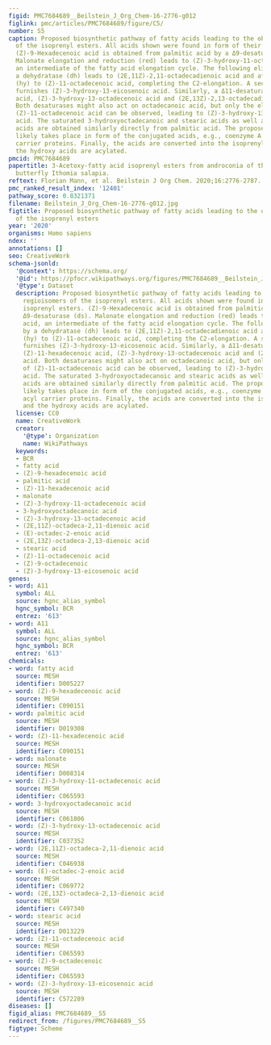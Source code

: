 ```yaml
---
figid: PMC7684689__Beilstein_J_Org_Chem-16-2776-g012
figlink: pmc/articles/PMC7684689/figure/C5/
number: S5
caption: Proposed biosynthetic pathway of fatty acids leading to the observed regioisomers
  of the isoprenyl esters. All acids shown were found in form of their isoprenyl esters.
  (Z)-9-Hexadecenoic acid is obtained from palmitic acid by a Δ9-desaturase (ds).
  Malonate elongation and reduction (red) leads to (Z)-3-hydroxy-11-octadecenoic acid,
  an intermediate of the fatty acid elongation cycle. The following elimination by
  a dehydratase (dh) leads to (2E,11Z)-2,11-octadecadienoic acid and after hydrogenation
  (hy) to (Z)-11-octadecenoic acid, completing the C2-elongation. A second elongation
  furnishes (Z)-3-hydroxy-13-eicosenoic acid. Similarly, a Δ11-desaturase gives (Z)-11-hexadecenoic
  acid, (Z)-3-hydroxy-13-octadecenoic acid and (2E,13Z)-2,13-octadecadienoic acid.
  Both desaturases might also act on octadecanoic acid, but only the elongation of
  (Z)-11-octadecenoic acid can be observed, leading to (Z)-3-hydroxy-13-eicosenoic
  acid. The saturated 3-hydroxyoctadecanoic and stearic acids as well as (E)-2-octadecenoic
  acids are obtained similarly directly from palmitic acid. The proposed biosynthesis
  likely takes place in form of the conjugated acids, e.g., coenzyme A esters or acyl
  carrier proteins. Finally, the acids are converted into the isoprenyl esters and
  the hydroxy acids are acylated.
pmcid: PMC7684689
papertitle: 3-Acetoxy-fatty acid isoprenyl esters from androconia of the ithomiine
  butterfly Ithomia salapia.
reftext: Florian Mann, et al. Beilstein J Org Chem. 2020;16:2776-2787.
pmc_ranked_result_index: '12401'
pathway_score: 0.8321371
filename: Beilstein_J_Org_Chem-16-2776-g012.jpg
figtitle: Proposed biosynthetic pathway of fatty acids leading to the observed regioisomers
  of the isoprenyl esters
year: '2020'
organisms: Homo sapiens
ndex: ''
annotations: []
seo: CreativeWork
schema-jsonld:
  '@context': https://schema.org/
  '@id': https://pfocr.wikipathways.org/figures/PMC7684689__Beilstein_J_Org_Chem-16-2776-g012.html
  '@type': Dataset
  description: Proposed biosynthetic pathway of fatty acids leading to the observed
    regioisomers of the isoprenyl esters. All acids shown were found in form of their
    isoprenyl esters. (Z)-9-Hexadecenoic acid is obtained from palmitic acid by a
    Δ9-desaturase (ds). Malonate elongation and reduction (red) leads to (Z)-3-hydroxy-11-octadecenoic
    acid, an intermediate of the fatty acid elongation cycle. The following elimination
    by a dehydratase (dh) leads to (2E,11Z)-2,11-octadecadienoic acid and after hydrogenation
    (hy) to (Z)-11-octadecenoic acid, completing the C2-elongation. A second elongation
    furnishes (Z)-3-hydroxy-13-eicosenoic acid. Similarly, a Δ11-desaturase gives
    (Z)-11-hexadecenoic acid, (Z)-3-hydroxy-13-octadecenoic acid and (2E,13Z)-2,13-octadecadienoic
    acid. Both desaturases might also act on octadecanoic acid, but only the elongation
    of (Z)-11-octadecenoic acid can be observed, leading to (Z)-3-hydroxy-13-eicosenoic
    acid. The saturated 3-hydroxyoctadecanoic and stearic acids as well as (E)-2-octadecenoic
    acids are obtained similarly directly from palmitic acid. The proposed biosynthesis
    likely takes place in form of the conjugated acids, e.g., coenzyme A esters or
    acyl carrier proteins. Finally, the acids are converted into the isoprenyl esters
    and the hydroxy acids are acylated.
  license: CC0
  name: CreativeWork
  creator:
    '@type': Organization
    name: WikiPathways
  keywords:
  - BCR
  - fatty acid
  - (Z)-9-hexadecenoic acid
  - palmitic acid
  - (Z)-11-hexadecenoic acid
  - malonate
  - (Z)-3-hydroxy-11-octadecenoic acid
  - 3-hydroxyoctadecanoic acid
  - (Z)-3-hydroxy-13-octadecenoic acid
  - (2E,11Z)-octadeca-2,11-dienoic acid
  - (E)-octadec-2-enoic acid
  - (2E,13Z)-octadeca-2,13-dienoic acid
  - stearic acid
  - (Z)-11-octadecenoic acid
  - (Z)-9-octadecenoic
  - (Z)-3-hydroxy-13-eicosenoic acid
genes:
- word: A11
  symbol: ALL
  source: hgnc_alias_symbol
  hgnc_symbol: BCR
  entrez: '613'
- word: A11
  symbol: ALL
  source: hgnc_alias_symbol
  hgnc_symbol: BCR
  entrez: '613'
chemicals:
- word: fatty acid
  source: MESH
  identifier: D005227
- word: (Z)-9-hexadecenoic acid
  source: MESH
  identifier: C090151
- word: palmitic acid
  source: MESH
  identifier: D019308
- word: (Z)-11-hexadecenoic acid
  source: MESH
  identifier: C090151
- word: malonate
  source: MESH
  identifier: D008314
- word: (Z)-3-hydroxy-11-octadecenoic acid
  source: MESH
  identifier: C065593
- word: 3-hydroxyoctadecanoic acid
  source: MESH
  identifier: C061806
- word: (Z)-3-hydroxy-13-octadecenoic acid
  source: MESH
  identifier: C037352
- word: (2E,11Z)-octadeca-2,11-dienoic acid
  source: MESH
  identifier: C046938
- word: (E)-octadec-2-enoic acid
  source: MESH
  identifier: C069772
- word: (2E,13Z)-octadeca-2,13-dienoic acid
  source: MESH
  identifier: C497340
- word: stearic acid
  source: MESH
  identifier: D013229
- word: (Z)-11-octadecenoic acid
  source: MESH
  identifier: C065593
- word: (Z)-9-octadecenoic
  source: MESH
  identifier: C065593
- word: (Z)-3-hydroxy-13-eicosenoic acid
  source: MESH
  identifier: C572289
diseases: []
figid_alias: PMC7684689__S5
redirect_from: /figures/PMC7684689__S5
figtype: Scheme
---
```

